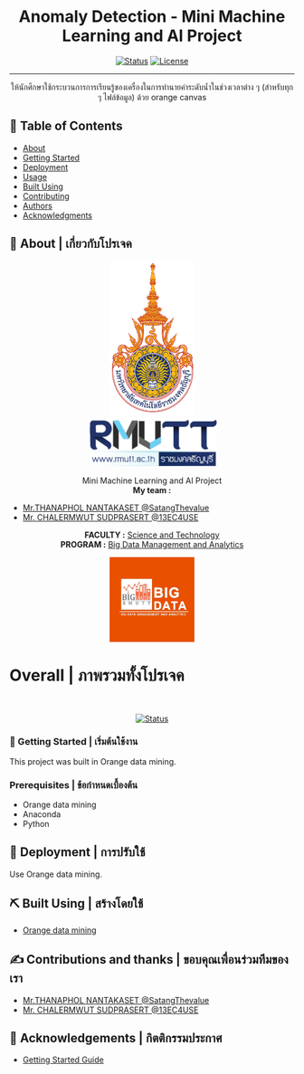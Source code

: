 <h1 align="center"><b>Anomaly Detection</b> - Mini Machine Learning and AI Project</h1>

<div align="center">

[![Status](https://img.shields.io/badge/build-passing-brightgreen)]()
[![License](https://img.shields.io/badge/License-BSD_2--Clause-blue.svg)](https://opensource.org/licenses/BSD-3-Clause)

</div>

---

<p align="center"> 
                ให้นักศึกษาใช้กระบวนการการเรียนรู้ของเครื่องในการทำนายค่าระดับน้ำในช่วงเวลาต่าง ๆ (สำหรับทุก ๆ ไฟล์ข้อมูล) ด้วย orange canvas <br>
</p>

## 📝 Table of Contents

- [About](#about)
- [Getting Started](#getting_started)
- [Deployment](#deployment)
- [Usage](#usage)
- [Built Using](#built_using)
- [Contributing](../CONTRIBUTING.md)
- [Authors](#authors)
- [Acknowledgments](#acknowledgement)

## 🧐 About | เกี่ยวกับโปรเจค <a name = "about"></a>

<div align="center">
<img src="./RMUTT-logo-1.png"  width="150" height="275"><br>
<img src="./RMUTT-logo-2.png"  width="229" height="85">

Mini Machine Learning and AI Project<br>
<b>My team :	</b><br>
</div>

- [Mr.THANAPHOL NANTAKASET @SatangThevalue](https://github.com/SatangThevalue)
- [Mr. CHALERMWUT SUDPRASERT @13EC4USE](https://github.com/13EC4USE)<br>

<div align="center">

<b>FACULTY :</b>	[Science and Technology](https://www.sci.rmutt.ac.th/)<br>
<b>PROGRAM :</b>	[Big Data Management and Analytics](https://www.bigdata.rmutt.ac.th/) <br>

<img src="./bigdata-logo.jpg"  width="150" height="150">
</div>


 <h1> Overall | ภาพรวมทั้งโปรเจค </h1><br>
 <div align="center">
 
[![Status](https://progress-bar.dev/100/?title=progress&width=500&width=300)]()
<br></div>

### 🏁 Getting Started | เริ่มต้นใช้งาน <a name = "getting_started"></a>

This project was built in Orange data mining. 

### Prerequisites | ข้อกำหนดเบื้องต้น

- Orange data mining
- Anaconda
- Python

## 🚀 Deployment | การปรับใช้ <a name = "deployment"></a>

Use Orange data mining.


## ⛏️ Built Using | สร้างโดยใช้ <a name = "built_using"></a>
- [Orange data mining](https://orangedatamining.com/)

## ✍️ Contributions and thanks | ขอบคุณเพื่อนร่วมทีมของเรา <a name = "authors"></a>

- [Mr.THANAPHOL NANTAKASET @SatangThevalue](https://github.com/SatangThevalue)
- [Mr. CHALERMWUT SUDPRASERT @13EC4USE](https://github.com/13EC4USE)<br>

## 🎉 Acknowledgements | กิตติกรรมประกาศ <a name = "acknowledgement"></a>

- [Getting Started Guide](https://orangedatamining.com/docs/)